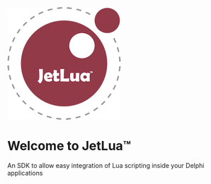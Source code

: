 ![](/images/logo256.png)
# Welcome to JetLua&trade;
An SDK to allow easy integration of Lua scripting inside your Delphi applications
